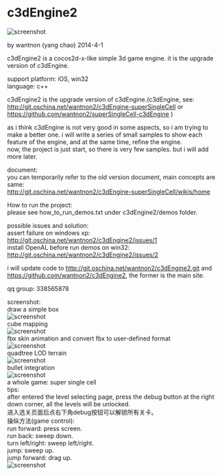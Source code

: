 c3dEngine2
==========  
  
![screenshot](http://git.oschina.net/wantnon2/c3dEngine2/raw/master/screenshot/logo.png)    
  
by wantnon (yang chao) 2014-4-1  
  
c3dEngine2 is a cocos2d-x-like simple 3d game engine. it is the upgrade version of c3dEngine.  
  
support platform: iOS, win32  
language: c++  
  
c3dEngine2 is the upgrade version of c3dEngine.(c3dEngine, see: http://git.oschina.net/wantnon2/c3dEngine-superSingleCell or https://github.com/wantnon2/superSingleCell-c3dEngine )   
  
as i think c3dEngine is not very good in some aspects, so i am trying to make a better one. i will write a series of small samples to show each feature of the engine, and at the same time, refine the engine.  
now, the project is just start, so there is very few samples. but i will add more later.        
  
document:  
you can temporarily refer to the old version document, main concepts are same:   
http://git.oschina.net/wantnon2/c3dEngine-superSingleCell/wikis/home  
  
How to run the project:  
please see how_to_run_demos.txt under c3dEngine2/demos folder.    
  
possible issues and solution:  
assert failure on windows xp: http://git.oschina.net/wantnon2/c3dEngine2/issues/1  
install OpenAL before run demos on win32: http://git.oschina.net/wantnon2/c3dEngine2/issues/2    
  
i will update code to http://git.oschina.net/wantnon2/c3dEngine2.git and https://github.com/wantnon2/c3dEngine2, the former is the main site.     
  
qq group: 338565878  
  
screenshot:  
draw a simple box  
![screenshot](https://raw.githubusercontent.com/wantnon2/c3dEngine2/master/screenshot/screenshot1.png)  
cube mapping  
![screenshot](https://raw.githubusercontent.com/wantnon2/c3dEngine2/master/screenshot/screenshot6.png)   
fbx skin animation and convert fbx to user-defined format  
![screenshot](https://raw.githubusercontent.com/wantnon2/c3dEngine2/master/screenshot/screenshot2.png)  
quadtree LOD terrain   
![screenshot](https://raw.githubusercontent.com/wantnon2/c3dEngine2/master/screenshot/screenshot3.png)  
bullet integration  
![screenshot](https://raw.githubusercontent.com/wantnon2/c3dEngine2/master/screenshot/screenshot4.png)  
a whole game: super single cell  
tips:   
after entered the level selecting page, press the debug button at the right down corner, all the levels will be unlocked.   
进入选关页面后点右下角debug按钮可以解锁所有关卡。  
操纵方法(game control):  
run forward:        press screen.  
run back:           sweep down.  
turn left/right:    sweep left/right.  
jump:               sweep up.  
jump forward:       drag up.  
![screenshot](https://raw.githubusercontent.com/wantnon2/c3dEngine2/master/screenshot/screenshot5.png)  